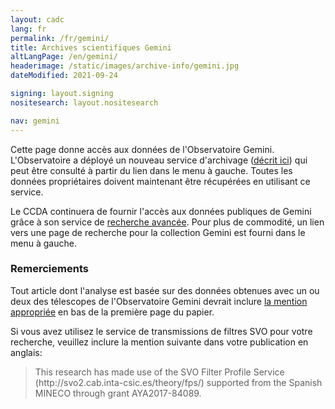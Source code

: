 ```yaml
---
layout: cadc
lang: fr
permalink: /fr/gemini/
title: Archives scientifiques Gemini
altLangPage: /en/gemini/
headerimage: /static/images/archive-info/gemini.jpg
dateModified: 2021-09-24

signing: layout.signing
nositesearch: layout.nositesearch

nav: gemini
---
```


<p>
    Cette page donne accès aux données de l'Observatoire Gemini. L'Observatoire a déployé un nouveau service d'archivage 
    (<a rel="external" href="http://www.gemini.edu/sciops/data-and-results/gemini-observatory-archive">d&eacute;crit ici</a>)
    qui peut être consulté à partir du lien dans le menu à gauche. Toutes les données propriétaires doivent maintenant être récupérées en utilisant ce service.
</p>
<p>
    Le CCDA continuera de fournir l'accès aux données publiques de Gemini grâce à son service de
    <a href="/fr/recherche/?collection=GEMINI&noexec=true">recherche avancée</a>. 
    Pour plus de commodité, un lien vers une page de recherche pour la collection Gemini est fourni dans le menu à gauche.
</p>
<div class="about_text">
  <h3>Remerciements</h3>
  <p>
    Tout article dont l'analyse est basée sur des données obtenues avec un ou deux des télescopes de l'Observatoire
    Gemini devrait inclure
    <a rel="external" href="http://www.gemini.edu/sciops/data-and-results/acknowledging-gemini">la mention appropriée</a>
    en bas de la première page du papier.
  </p>
  <p>
    Si vous avez utilisez le service de transmissions de filtres SVO pour votre recherche,
    veuillez inclure la mention suivante dans votre publication en anglais:
  </p>
  <blockquote>
    <p>This research has made use of the SVO Filter Profile Service (http://svo2.cab.inta-csic.es/theory/fps/) supported from the Spanish MINECO through grant AYA2017-84089.</p>
  </blockquote>
</div>
